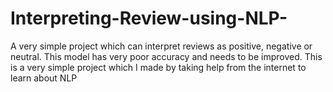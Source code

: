 # Interpreting-Review-using-NLP-
A very simple project which can interpret reviews as positive, negative or neutral. This model has very poor accuracy and needs to be improved. 
This is a very simple project which I made by taking help from the internet to learn about NLP
